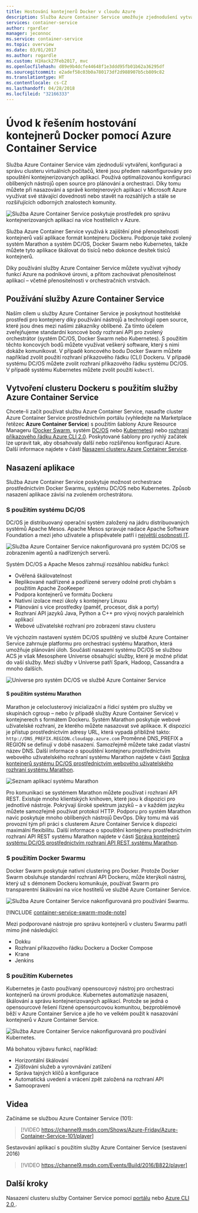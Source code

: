 ```yaml
---
title: Hostování kontejnerů Docker v cloudu Azure
description: Služba Azure Container Service umožňuje zjednodušení vytváření, konfigurace a správy clusteru virtuálních počítačů, které jsou předem nakonfigurovány pro spouštění kontejnerizovaných aplikací.
services: container-service
author: rgardler
manager: jeconnoc
ms.service: container-service
ms.topic: overview
ms.date: 03/01/2017
ms.author: rogardle
ms.custom: H1Hack27Feb2017, mvc
ms.openlocfilehash: d89e9b4dcfe44648f1e3ddd95fb01b62a36295df
ms.sourcegitcommit: e2adef58c03b0a780173df2d988907b5cb809c82
ms.translationtype: HT
ms.contentlocale: cs-CZ
ms.lasthandoff: 04/28/2018
ms.locfileid: "32166333"
---
```

# <a name="introduction-to-docker-container-hosting-solutions-with-azure-container-service"></a>Úvod k řešením hostování kontejnerů Docker pomocí Azure Container Service 

Služba Azure Container Service vám zjednoduší vytváření, konfiguraci a správu clusteru virtuálních počítačů, které jsou předem nakonfigurovány pro spouštění kontejnerizovaných aplikací. Používá optimalizovanou konfiguraci oblíbených nástrojů open source pro plánování a orchestraci. Díky tomu můžete při nasazování a správě kontejnerových aplikací v Microsoft Azure využívat své stávající dovednosti nebo stavět na rozsáhlých a stále se rozšiřujících odborných znalostech komunity.

![Služba Azure Container Service poskytuje prostředek pro správu kontejnerizovaných aplikací na více hostitelích v Azure.](./media/acs-intro/acs-cluster-new.png)

Služba Azure Container Service využívá k zajištění plné přenositelnosti kontejnerů vaší aplikace formát kontejneru Dockeru. Podporuje také zvolený systém Marathon a systém DC/OS, Docker Swarm nebo Kubernetes, takže můžete tyto aplikace škálovat do tisíců nebo dokonce desítek tisíců kontejnerů.

Díky používání služby Azure Container Service můžete využívat výhody funkcí Azure na podnikové úrovni, a přitom zachovávat přenositelnost aplikací – včetně přenositelnosti v orchestračních vrstvách.

## <a name="using-azure-container-service"></a>Používání služby Azure Container Service
Naším cílem u služby Azure Container Service je poskytnout hostitelské prostředí pro kontejnery díky používání nástrojů a technologií open source, které jsou dnes mezi našimi zákazníky oblíbené. Za tímto účelem zveřejňujeme standardní koncové body rozhraní API pro zvolený orchestrátor (systém DC/OS, Docker Swarm nebo Kubernetes). S použitím těchto koncových bodů můžete využívat veškerý software, který s nimi dokáže komunikovat. V případě koncového bodu Docker Swarm můžete například zvolit použití rozhraní příkazového řádku (CLI) Dockeru. V případě systému DC/OS můžete zvolit rozhraní příkazového řádku systému DC/OS. V případě systému Kubernetes můžete zvolit použití `kubectl`.

## <a name="creating-a-docker-cluster-by-using-azure-container-service"></a>Vytvoření clusteru Dockeru s použitím služby Azure Container Service
Chcete-li začít používat službu Azure Container Service, nasaďte cluster Azure Container Service prostřednictvím portálu (vyhledejte na Marketplace řetězec **Azure Container Service**) s použitím šablony Azure Resource Manageru ([Docker Swarm](https://github.com/Azure/azure-quickstart-templates/tree/master/101-acs-swarm), systém [DC/OS](https://github.com/Azure/azure-quickstart-templates/tree/master/101-acs-dcos) nebo [Kubernetes](https://github.com/Azure/azure-quickstart-templates/tree/master/101-acs-kubernetes)) nebo [rozhraní příkazového řádku Azure CLI 2.0](container-service-create-acs-cluster-cli.md). Poskytované šablony pro rychlý začátek lze upravit tak, aby obsahovaly další nebo rozšířenou konfiguraci Azure. Další informace najdete v části [Nasazení clusteru Azure Container Service](container-service-deployment.md).

## <a name="deploying-an-application"></a>Nasazení aplikace
Služba Azure Container Service poskytuje možnost orchestrace prostřednictvím Docker Swarmu, systému DC/OS nebo Kubernetes. Způsob nasazení aplikace závisí na zvoleném orchestrátoru.

### <a name="using-dcos"></a>S použitím systému DC/OS
DC/OS je distribuovaný operační systém založený na jádru distribuovaných systémů Apache Mesos. Apache Mesos spravuje nadace Apache Software Foundation a mezi jeho uživatele a přispěvatele patří i [největší osobnosti IT](http://mesos.apache.org/documentation/latest/powered-by-mesos/).

![Služba Azure Container Service nakonfigurovaná pro systém DC/OS se zobrazením agentů a nadřízených serverů.](media/acs-intro/dcos.png)

Systém DC/OS a Apache Mesos zahrnují rozsáhlou nabídku funkcí:

* Ověřená škálovatelnost
* Replikované nadřízené a podřízené servery odolné proti chybám s použitím Apache ZooKeeper
* Podpora kontejnerů ve formátu Dockeru
* Nativní izolace mezi úkoly s kontejnery Linuxu
* Plánování s více prostředky (paměť, procesor, disk a porty)
* Rozhraní API jazyků Java, Python a C++ pro vývoj nových paralelních aplikací
* Webové uživatelské rozhraní pro zobrazení stavu clusteru

Ve výchozím nastavení systém DC/OS spuštěný ve službě Azure Container Service zahrnuje platformu pro orchestraci systému Marathon, která umožňuje plánování úloh. Součástí nasazení systému DC/OS se službou ACS je však Mesosphere Universe obsahující služby, které je možné přidat do vaší služby. Mezi služby v Universe patří Spark, Hadoop, Cassandra a mnoho dalších.

![Universe pro systém DC/OS ve službě Azure Container Service](media/dcos/universe.png)

#### <a name="using-marathon"></a>S použitím systému Marathon
Marathon je celoclusterový inicializační a řídicí systém pro služby ve skupinách cgroup – nebo (v případě služby Azure Container Service) v kontejnerech s formátem Dockeru. Systém Marathon poskytuje webové uživatelské rozhraní, ze kterého můžete nasazovat své aplikace. K dispozici je přístup prostřednictvím adresy URL, která vypadá přibližně takto: `http://DNS_PREFIX.REGION.cloudapp.azure.com` Proměnné DNS\_PREFIX a REGION se definují v době nasazení. Samozřejmě můžete také zadat vlastní název DNS. Další informace o spouštění kontejneru prostřednictvím webového uživatelského rozhraní systému Marathon najdete v části [Správa kontejnerů systému DC/OS prostřednictvím webového uživatelského rozhraní systému Marathon](container-service-mesos-marathon-ui.md).

![Seznam aplikací systému Marathon](media/dcos/marathon-applications-list.png)

Pro komunikaci se systémem Marathon můžete používat i rozhraní API REST. Existuje mnoho klientských knihoven, které jsou k dispozici pro jednotlivé nástroje. Pokrývají široké spektrum jazyků – a v každém jazyku můžete samozřejmě používat protokol HTTP. Podporu pro systém Marathon navíc poskytuje mnoho oblíbených nástrojů DevOps. Díky tomu má váš provozní tým při práci s clusterem Azure Container Service k dispozici maximální flexibilitu. Další informace o spouštění kontejneru prostřednictvím rozhraní API REST systému Marathon najdete v části [Správa kontejnerů systému DC/OS prostřednictvím rozhraní API REST systému Marathon](container-service-mesos-marathon-rest.md).

### <a name="using-docker-swarm"></a>S použitím Docker Swarmu
Docker Swarm poskytuje nativní clustering pro Docker. Protože Docker Swarm obsluhuje standardní rozhraní API Dockeru, může kterýkoli nástroj, který už s démonem Dockeru komunikuje, používat Swarm pro transparentní škálování na více hostitelů ve službě Azure Container Service.

![Služba Azure Container Service nakonfigurovaná pro používání Swarmu.](media/acs-intro/acs-swarm2.png)

[!INCLUDE [container-service-swarm-mode-note](../../../includes/container-service-swarm-mode-note.md)]

Mezi podporované nástroje pro správu kontejnerů v clusteru Swarmu patří mimo jiné následující:

* Dokku
* Rozhraní příkazového řádku Dockeru a Docker Compose
* Krane
* Jenkins

### <a name="using-kubernetes"></a>S použitím Kubernetes
Kubernetes je často používaný opensourcový nástroj pro orchestraci kontejnerů na úrovni produkce. Kubernetes automatizuje nasazení, škálování a správu kontejnerizovaných aplikací. Protože se jedná o opensourcové řešení řízené opensourcovou komunitou, bezproblémově běží v Azure Container Service a jde ho ve velkém použít k nasazování kontejnerů v Azure Container Service.

![Služba Azure Container Service nakonfigurovaná pro používání Kubernetes.](media/acs-intro/kubernetes.png)

Má bohatou výbavu funkcí, například:
* Horizontální škálování
* Zjišťování služeb a vyrovnávání zatížení
* Správa tajných klíčů a konfigurace
* Automatická uvedení a vrácení zpět založená na rozhraní API
* Samoopravení

## <a name="videos"></a>Videa
Začínáme se službou Azure Container Service (101):  

> [!VIDEO https://channel9.msdn.com/Shows/Azure-Friday/Azure-Container-Service-101/player]
>
>

Sestavování aplikací s použitím služby Azure Container Service (sestavení 2016)

> [!VIDEO https://channel9.msdn.com/Events/Build/2016/B822/player]
>
>

## <a name="next-steps"></a>Další kroky

Nasazení clusteru služby Container Service pomocí [portálu](container-service-deployment.md) nebo [Azure CLI 2.0 ](container-service-create-acs-cluster-cli.md).